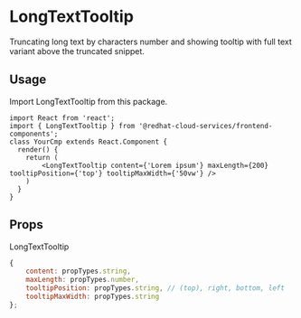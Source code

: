 # LongTextTooltip

Truncating long text by characters number and showing tooltip with full text variant above the truncated snippet.

## Usage

Import LongTextTooltip from this package.

```JSX
import React from 'react';
import { LongTextTooltip } from '@redhat-cloud-services/frontend-components';
class YourCmp extends React.Component {
  render() {
    return (
        <LongTextTooltip content={'Lorem ipsum'} maxLength={200} tooltipPosition={'top'} tooltipMaxWidth={'50vw'} />
    )
  }
}
```

## Props

LongTextTooltip

```javascript
{
    content: propTypes.string,
    maxLength: propTypes.number,
    tooltipPosition: propTypes.string, // (top), right, bottom, left
    tooltipMaxWidth: propTypes.string
};
```
